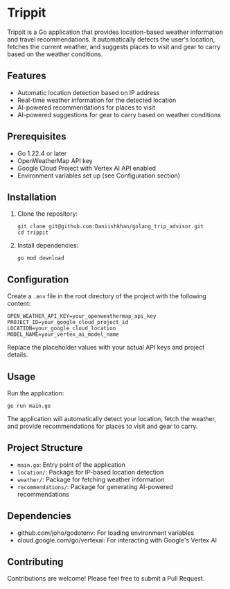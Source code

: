 # Trippit

Trippit is a Go application that provides location-based weather information and travel recommendations. It automatically detects the user's location, fetches the current weather, and suggests places to visit and gear to carry based on the weather conditions.

## Features

- Automatic location detection based on IP address
- Real-time weather information for the detected location
- AI-powered recommendations for places to visit
- AI-powered suggestions for gear to carry based on weather conditions

## Prerequisites

- Go 1.22.4 or later
- OpenWeatherMap API key
- Google Cloud Project with Vertex AI API enabled
- Environment variables set up (see Configuration section)

## Installation

1. Clone the repository:
   ```
   git clone git@github.com:Daniishkhan/golang_trip_advisor.git
   cd trippit
   ```

2. Install dependencies:
   ```
   go mod download
   ```

## Configuration

Create a `.env` file in the root directory of the project with the following content:

```
OPEN_WEATHER_API_KEY=your_openweathermap_api_key
PROJECT_ID=your_google_cloud_project_id
LOCATION=your_google_cloud_location
MODEL_NAME=your_vertex_ai_model_name
```

Replace the placeholder values with your actual API keys and project details.

## Usage

Run the application:

```
go run main.go
```

The application will automatically detect your location, fetch the weather, and provide recommendations for places to visit and gear to carry.

## Project Structure

- `main.go`: Entry point of the application
- `location/`: Package for IP-based location detection
- `weather/`: Package for fetching weather information
- `recommendations/`: Package for generating AI-powered recommendations

## Dependencies

- github.com/joho/godotenv: For loading environment variables
- cloud.google.com/go/vertexai: For interacting with Google's Vertex AI

## Contributing

Contributions are welcome! Please feel free to submit a Pull Request.

